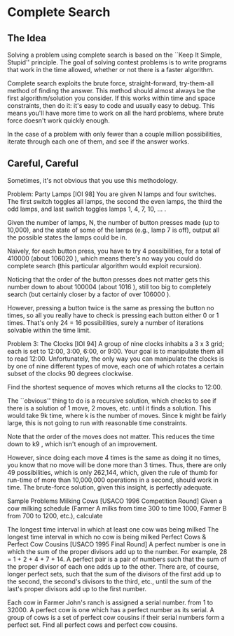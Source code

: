 # Complete Search

## The Idea

Solving a problem using complete search is based on the ``Keep It Simple, Stupid'' principle. The goal of solving contest problems is to write programs that work in the time allowed, whether or not there is a faster algorithm.

Complete search exploits the brute force, straight-forward, try-them-all method of finding the answer. This method should almost always be the first algorithm/solution you consider. If this works within time and space constraints, then do it: it's easy to code and usually easy to debug. This means you'll have more time to work on all the hard problems, where brute force doesn't work quickly enough.

In the case of a problem with only fewer than a couple million possibilities, iterate through each one of them, and see if the answer works.

## Careful, Careful

Sometimes, it's not obvious that you use this methodology.

Problem: Party Lamps [IOI 98]
You are given N lamps and four switches. The first switch toggles all lamps, the second the even lamps, the third the odd lamps, and last switch toggles lamps 1, 4, 7, 10, ... .

Given the number of lamps, N, the number of button presses made (up to 10,000), and the state of some of the lamps (e.g., lamp 7 is off), output all the possible states the lamps could be in.

Naively, for each button press, you have to try 4 possibilities, for a total of 410000 (about 106020 ), which means there's no way you could do complete search (this particular algorithm would exploit recursion).

Noticing that the order of the button presses does not matter gets this number down to about 100004 (about 1016 ), still too big to completely search (but certainly closer by a factor of over 106000 ).

However, pressing a button twice is the same as pressing the button no times, so all you really have to check is pressing each button either 0 or 1 times. That's only 24 = 16 possibilities, surely a number of iterations solvable within the time limit.

Problem 3: The Clocks [IOI 94]
A group of nine clocks inhabits a 3 x 3 grid; each is set to 12:00, 3:00, 6:00, or 9:00. Your goal is to manipulate them all to read 12:00. Unfortunately, the only way you can manipulate the clocks is by one of nine different types of move, each one of which rotates a certain subset of the clocks 90 degrees clockwise.

Find the shortest sequence of moves which returns all the clocks to 12:00.

The ``obvious'' thing to do is a recursive solution, which checks to see if there is a solution of 1 move, 2 moves, etc. until it finds a solution. This would take 9k time, where k is the number of moves. Since k might be fairly large, this is not going to run with reasonable time constraints.

Note that the order of the moves does not matter. This reduces the time down to k9 , which isn't enough of an improvement.

However, since doing each move 4 times is the same as doing it no times, you know that no move will be done more than 3 times. Thus, there are only 49 possibilities, which is only 262,144, which, given the rule of thumb for run-time of more than 10,000,000 operations in a second, should work in time. The brute-force solution, given this insight, is perfectly adequate.

Sample Problems
Milking Cows [USACO 1996 Competition Round]
Given a cow milking schedule (Farmer A milks from time 300 to time 1000, Farmer B from 700 to 1200, etc.), calculate

The longest time interval in which at least one cow was being milked
The longest time interval in which no cow is being milked
Perfect Cows & Perfect Cow Cousins [USACO 1995 Final Round]
A perfect number is one in which the sum of the proper divisors add up to the number. For example, 28 = 1 + 2 + 4 + 7 + 14. A perfect pair is a pair of numbers such that the sum of the proper divisor of each one adds up to the other. There are, of course, longer perfect sets, such that the sum of the divisors of the first add up to the second, the second's divisors to the third, etc., until the sum of the last's proper divisors add up to the first number.

Each cow in Farmer John's ranch is assigned a serial number. from 1 to 32000. A perfect cow is one which has a perfect number as its serial. A group of cows is a set of perfect cow cousins if their serial numbers form a perfect set. Find all perfect cows and perfect cow cousins.